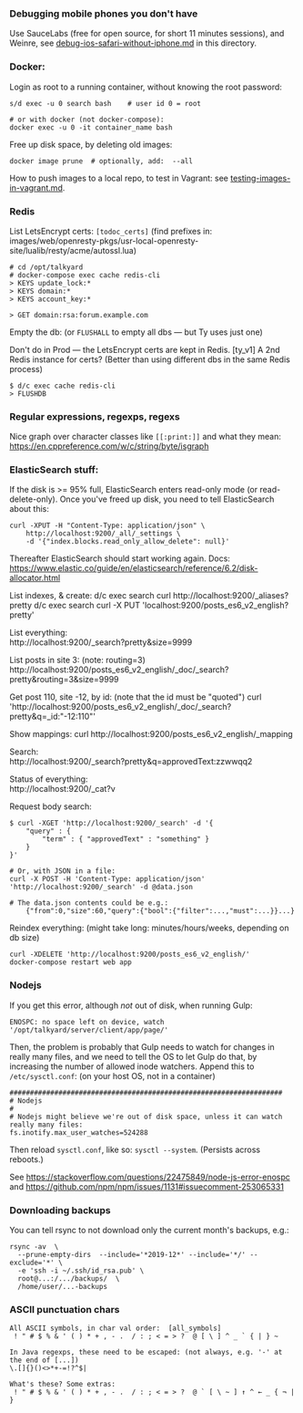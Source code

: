 
### Debugging mobile phones you don't have

Use SauceLabs (free for open source, for short 11 minutes sessions), and Weinre,
see  [debug-ios-safari-without-iphone.md](./debug-ios-safari-without-iphone.md)
in this directory.


### Docker:

Login as root to a running container, without knowing the root password:

    s/d exec -u 0 search bash    # user id 0 = root

    # or with docker (not docker-compose):
    docker exec -u 0 -it container_name bash

Free up disk space, by deleting old images:

    docker image prune  # optionally, add:  --all

How to push images to a local repo, to test in Vagrant: see [testing-images-in-vagrant.md](./testing-images-in-vagrant.md).


### Redis

List LetsEncrypt certs: `[todoc_certs]` (find prefixes in:
images/web/openresty-pkgs/usr-local-openresty-site/lualib/resty/acme/autossl.lua)

```
# cd /opt/talkyard
# docker-compose exec cache redis-cli
> KEYS update_lock:*
> KEYS domain:*
> KEYS account_key:*

> GET domain:rsa:forum.example.com
```


Empty the db: (or `FLUSHALL` to empty all dbs — but Ty uses just one)

Don't do in Prod — the LetsEncrypt certs are kept in Redis.
[ty_v1] A 2nd Redis instance for certs?
(Better than using different dbs in the same Redis process)

```
$ d/c exec cache redis-cli
> FLUSHDB
```

### Regular expressions, regexps, regexs

Nice graph over character classes like `[[:print:]]` and what they mean:
https://en.cppreference.com/w/c/string/byte/isgraph


### ElasticSearch stuff:

If the disk is >= 95% full, ElasticSearch enters read-only mode (or read-delete-only).
Once you've freed up disk, you need to tell ElasticSearch about this:

```
curl -XPUT -H "Content-Type: application/json" \
    http://localhost:9200/_all/_settings \
    -d '{"index.blocks.read_only_allow_delete": null}'
```

Thereafter ElasticSearch should start working again. Docs:
https://www.elastic.co/guide/en/elasticsearch/reference/6.2/disk-allocator.html


List indexes, & create:
d/c exec search curl http://localhost:9200/_aliases?pretty
d/c exec search curl -X PUT 'localhost:9200/posts_es6_v2_english?pretty'

List everything:  
http://localhost:9200/_search?pretty&size=9999

List posts in site 3:  (note: routing=3)
http://localhost:9200/posts_es6_v2_english/_doc/_search?pretty&routing=3&size=9999

Get post 110, site -12, by id: (note that the id must be "quoted")
curl 'http://localhost:9200/posts_es6_v2_english/_doc/_search?pretty&q=_id:"-12:110"'

Show mappings:
curl http://localhost:9200/posts_es6_v2_english/_mapping

Search:  
http://localhost:9200/_search?pretty&q=approvedText:zzwwqq2

Status of everything:  
http://localhost:9200/_cat?v

Request body search:  

```
$ curl -XGET 'http://localhost:9200/_search' -d '{
    "query" : {
        "term" : { "approvedText" : "something" }
    }
}'

# Or, with JSON in a file:
curl -X POST -H 'Content-Type: application/json' 'http://localhost:9200/_search' -d @data.json

# The data.json contents could be e.g.:
    {"from":0,"size":60,"query":{"bool":{"filter":...,"must":...}}...}
```

Reindex everything: (might take long: minutes/hours/weeks, depending on db size)

```
curl -XDELETE 'http://localhost:9200/posts_es6_v2_english/'
docker-compose restart web app
```


### Nodejs

If you get this error, although *not* out of disk, when running Gulp:

```
ENOSPC: no space left on device, watch '/opt/talkyard/server/client/app/page/'
```

Then, the problem is probably that Gulp needs to watch for changes in really many files,
and we need to tell the OS to let Gulp do that, by increasing the number of allowed
inode watchers. Append this to `/etc/sysctl.conf`: (on your host OS, not in a container)

```
###################################################################
# Nodejs
#
# Nodejs might believe we're out of disk space, unless it can watch really many files:
fs.inotify.max_user_watches=524288
```

Then reload `sysctl.conf`, like so: `sysctl --system`. (Persists across reboots.)

See https://stackoverflow.com/questions/22475849/node-js-error-enospc and
https://github.com/npm/npm/issues/1131#issuecomment-253065331


### Downloading backups

You can tell rsync to not download only the current month's backups, e.g.:

```
rsync -av  \
  --prune-empty-dirs  --include='*2019-12*' --include='*/' --exclude='*' \
  -e 'ssh -i ~/.ssh/id_rsa.pub' \
  root@...:/.../backups/  \
  /home/user/...-backups
```


### ASCII punctuation chars

```
All ASCII symbols, in char val order:  [all_symbols]
 ! " # $ % & ' ( ) * + , - .  / : ; < = > ?  @ [ \ ] ^ _ ` { | } ~

In Java regexps, these need to be escaped: (not always, e.g. '-' at the end of [...])
\.[]{}()<>*+-=!?^$|

What's these? Some extras:
 ! " # $ % & ' ( ) * + , - .  / : ; < = > ?  @ ` [ \ ~ ] ↑ ^ ← _ { ¬ | }
```
